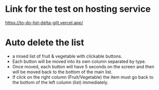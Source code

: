 # Link for the test on hosting service

https://to-do-list-delta-gilt.vercel.app/

# Auto delete the list

- a mixed list of fruit & vegetable with clickable buttons.
- Each button will be moved into its own column separated by type.
- Once moved, each button will have 5 seconds on the screen and then will be moved back to the bottom of the main list.
- If click on the right column (Fruit/Vegetable) the item must go back to the bottom of the left column (list) immediately.
